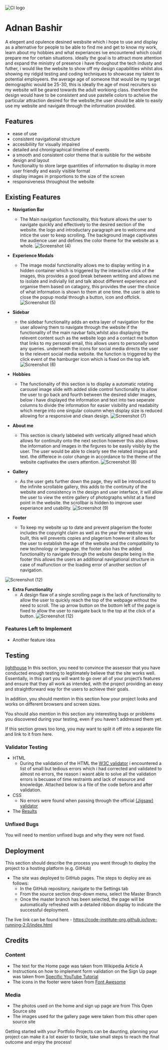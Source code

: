 ![CI logo](https://codeinstitute.s3.amazonaws.com/fullstack/ci_logo_small.png)
# Adnan Bashir

A elegent and opulence desined wesbsite which i hope to use and display as a alternative for people to be able to find me and get to know my work, learn about my hobbies and what experiances ive encountered which could prepare me for certain situations. ideally the goal is to attract more attention and expand the ministry of presence i have throughout the tech industy and futher, i would like the website to show off my design capabilities whilst alos showing my ridgid testing and coding techniques to showcase my talent to potential employeers. the average age of someone that would be my target demographic would be 25-30, this is ideally the age of most recruiters so my website will be geared towards the adult workiong class. therefore the design would have to be consistent and use pastelle colors to acheive the particular attraction desired for the website,the user should be able to easily use my website and navigate through the information provided.

## Features
- ease of use 
- consistent navigational structure
- accesibiliity for visually impaired
- detailed and chronigraphical timeline of events
- a smooth and consistent color theme that is suitible for the website design and layout
- functionaltiy to store large quantities of information to display in more user friendly and easily visible format
- display images in proportions to the size of the screen
- responsiveness throughout the website


## Existing Features
- __Navigation Bar__
    - The Main navigation functionality, this feature allows the user to navigate quickly and effectively to the desired section of the website. the logo and               introductary paragraph are to welcome and intice the user to keep scrolling. The background image captivates the audience user and defines the color theme for the      website as a     whole. 
![Screenshot (4)](https://user-images.githubusercontent.com/120179554/219967391-fcc1d33d-dd0e-4ee4-832c-93f76d491dca.png)
- __Experience Modals__
  - The image modal functionality allows me to display writing in a hidden container which is triggered by the interactive click of the images, this provides a good       break between wrtiting and allows me to isolate and indivially list and talk about different experience and organise them based on catagory, this provides the user     the choice of what information is shown to them at one time. the user is able to close the popup modal through a button, icon and offclick.
![Screenshot (5)](https://user-images.githubusercontent.com/120179554/219967399-705cbdeb-124e-448d-b1c9-7459955f0b77.png)
- __Sidebar__
    - the sidebar functionality adds an extra layer of navigation for the user allowing them to navigate through the website if the functionality of the main navbar        fails,whilst also displaying the relevent content such as the website logo and a contact me button that links to my personal email, this allows users to                personally send any queries. underneath the icons for social media directs the user to the relevent social media website. the function is triggered by the click        event of the hamburger icon which is fixed on the top left.
![Screenshot (6)](https://user-images.githubusercontent.com/120179554/219967400-e7369c72-be59-46a9-95dc-1857ed6431bf.png)
- __Hobbies__
    - The functionality of this section is to display a automatic rotating carousel image slide with added slide control functionality to allow the user to go back and     fourth between the desired slider images, below i have displayed the information and text into two seperate columns to divide the information for easier visibility     and readabiity which merge into one singular coloumn when display size is reduced allowing for a responsive and clean design.
![Screenshot (7)](https://user-images.githubusercontent.com/120179554/219967402-50270998-8337-4dec-941d-a35583317879.png)
- __About me__
    - This section is clearly labbeled with vertically alligned head which allows for continuity onto the next section however this also allows the information and           images in the firgures to be easily visibly by the user. The user would be able to clearly see the related images and text. the differece in color change in          accordance to the theme of the website captivates the users attention.
![Screenshot (8)](https://user-images.githubusercontent.com/120179554/219967403-4e0206a0-77a7-400d-a3df-01bf309df442.png)
- __Gallery__
    - As the user gets further down the page, they will be introduced to the infinite scrollable gallery, this adds to the continuity of the website and consistency in     the design and user interface, it will allow the user to view the entire gallery of photographs whilst at a fixed point in the website. the scrollbar is hidden to      improve user experiance and usability.
![Screenshot (9)](https://user-images.githubusercontent.com/120179554/219967407-5e084f17-367c-4635-a149-c732f6f47218.png)

- __Footer__
   - To keep my website up to date and prevent plagerism the footer includes the copyright claim as well as the year the website was built, this will prevents copies      and plagerism however it allows for the user to establish the age of the website and the compatibility to new technology or language. the footer also has the added functionality to navigate through the website despite being in the footer this allows the users an additional navigational structure in case of malfunction or the loading error of another section of navigation.

![Screenshot (12)](https://user-images.githubusercontent.com/120179554/219972770-cadf4ef9-34cf-405a-8483-0ba98981726c.png)
- __Extra Functionality__
    - A design flaw of a single scrolling page is the lack of functionality to allow the user to quickly reach the top of the webpage without the need to scroll. The       up arrow button on the bottom left of the page is fixed to allow the user to navigate back to the top at the click of a button.
![Screenshot (12)](https://user-images.githubusercontent.com/120179554/219972770-cadf4ef9-34cf-405a-8483-0ba98981726c.png)

 ### Features Left to Implement

- Another feature idea

## Testing 
[lighthouse](https://github.com/adzz7867/AdnanBashir/blob/main/lighthouse-report.io-20230219)
In this section, you need to convince the assessor that you have conducted enough testing to legitimately believe that the site works well. Essentially, in this part you will want to go over all of your project’s features and ensure that they all work as intended, with the project providing an easy and straightforward way for the users to achieve their goals.

In addition, you should mention in this section how your project looks and works on different browsers and screen sizes.

You should also mention in this section any interesting bugs or problems you discovered during your testing, even if you haven't addressed them yet.

If this section grows too long, you may want to split it off into a separate file and link to it from here.


### Validator Testing 

- HTML
  - During the validation of the HTML the [W3C validator](https://validator.w3.org/nu/?doc=https%3A%2F%2Fcode-institute-org.github.io%2Flove-running-2.0%2Findex.html) i encountered a list of small but tedious errors which i had corrected and validated to almost no errors, the reason i wasnt able to solve all the validation errors is becuase of time restraints and lack of resource and knowledge. Attached below is a file of the code before and after validation.
- CSS
  - No errors were found when passing through the official [(Jigsaw) validator](https://jigsaw.w3.org/css-validator/)
- The [Results](https://github.com/adzz7867/AdnanBashir/blob/main/validated-code.odt)
### Unfixed Bugs

You will need to mention unfixed bugs and why they were not fixed.
## Deployment

This section should describe the process you went through to deploy the project to a hosting platform (e.g. GitHub) 

- The site was deployed to GitHub pages. The steps to deploy are as follows: 
  - In the GitHub repository, navigate to the Settings tab 
  - From the source section drop-down menu, select the Master Branch
  - Once the master branch has been selected, the page will be automatically refreshed with a detailed ribbon display to indicate the successful deployment. 

The live link can be found here - https://code-institute-org.github.io/love-running-2.0/index.html 


## Credits 



### Content 

- The text for the Home page was taken from Wikipedia Article A
- Instructions on how to implement form validation on the Sign Up page was taken from [Specific YouTube Tutorial](https://www.youtube.com/)
- The icons in the footer were taken from [Font Awesome](https://fontawesome.com/)

### Media

- The photos used on the home and sign up page are from This Open Source site
- The images used for the gallery page were taken from this other open source site




Getting started with your Portfolio Projects can be daunting, planning your project can make it a lot easier to tackle, take small steps to reach the final outcome and enjoy the process! 
